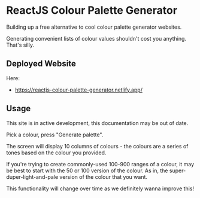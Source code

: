 # ReactJS Colour Palette Generator

Building up a free alternative to cool colour palette generator websites.

Generating convenient lists of colour values shouldn't cost you anything. That's silly.

## Deployed Website

Here: 

- https://reactjs-colour-palette-generator.netlify.app/


## Usage

This site is in active development, this documentation may be out of date.

Pick a colour, press "Generate palette".

The screen will display 10 columns of colours - the colours are a series of tones based on the colour you provided.

If you're trying to create commonly-used 100-900 ranges of a colour, it may be best to start with the 50 or 100 version of the colour. As in, the super-duper-light-and-pale version of the colour that you want.

This functionality will change over time as we definitely wanna improve this!



